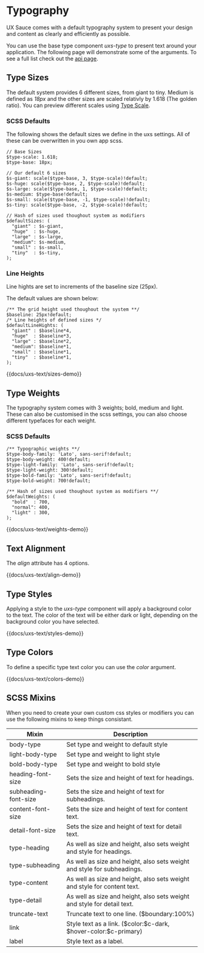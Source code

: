 # Typography

UX Sauce comes with a default typography system to present your design and content as clearly and efficiently as possible.

You can use the base type component _uxs-type_ to present text around your application. The following page will demonstrate some of the arguments. To see a full list check out the [api page](/docs/api/components/uxs-text).

## Type Sizes

The default system provides 6 different sizes, from giant to tiny. Medium is defined as _18px_ and the other sizes are scaled relativly by 1.618 (The golden ratio). You can preview different scales using [Type Scale](https://type-scale.com/).

### SCSS Defaults

The following shows the default sizes we define in the uxs settings. All of these can be overwritten in you own app scss.

    // Base Sizes
    $type-scale: 1.618;
    $type-base: 18px;

    // Our default 6 sizes
    $s-giant: scale($type-base, 3, $type-scale)!default;
    $s-huge: scale($type-base, 2, $type-scale)!default;
    $s-large: scale($type-base, 1, $type-scale)!default;
    $s-medium: $type-base!default;
    $s-small: scale($type-base, -1, $type-scale)!default;
    $s-tiny: scale($type-base, -2, $type-scale)!default;

    // Hash of sizes used thoughout system as modifiers
    $defaultSizes: (
      "giant" : $s-giant,
      "huge"  : $s-huge,
      "large" : $s-large,
      "medium": $s-medium,
      "small" : $s-small,
      "tiny"  : $s-tiny,
    );

### Line Heights

Line hights are set to increments of the baseline size (25px).

The default values are shown below:

    /** The grid height used thoughout the system **/
    $baseline: 25px!default;
    /* Line heights of defined sizes */
    $defaultLineHights: (
      "giant" : $baseline*4,
      "huge"  : $baseline*3,
      "large" : $baseline*2,
      "medium": $baseline*1,
      "small" : $baseline*1,
      "tiny"  : $baseline*1,
    );

{{docs/uxs-text/sizes-demo}}

## Type Weights

The typography system comes with 3 weights; bold, medium and light. These can also be customised in the scss settings, you can also choose different typefaces for each weight.

### SCSS Defaults

    /** Typographic weights **/
    $type-body-family: 'Lato', sans-serif!default;
    $type-body-weight: 400!default;
    $type-light-family: 'Lato', sans-serif!default;
    $type-light-weight: 300!default;
    $type-bold-family: 'Lato', sans-serif!default;
    $type-bold-weight: 700!default;

    /** Hash of sizes used thoughout system as modifiers **/
    $defaultWeights: (
      "bold"  : 700,
      "normal": 400,
      "light" : 300,
    );

{{docs/uxs-text/weights-demo}}

## Text Alignment

The _align_ attribute has 4 options.

{{docs/uxs-text/align-demo}}

## Type Styles

Applying a style to the _uxs-type_ component will apply a background color to the text. The color of the text will be either dark or light, depending on the background color you have selected.

{{docs/uxs-text/styles-demo}}

## Type Colors

To define a specific type text color you can use the _color_ argument.

{{docs/uxs-text/colors-demo}}

## SCSS Mixins

When you need to create your own custom css styles or modifiers you can use the following mixins to keep things consistant.

<table class="docs-w-full docs-text-left docs-table-collapse">
  <thead>
    <tr>
      <th class="docs-text-sm docs-font-semibold docs-text-grey-darker docs-p-2 docs-bg-grey-lightest">Mixin</th>
      <th class="docs-text-sm docs-font-semibold docs-text-grey-darker docs-p-2 docs-bg-grey-lightest">Description</th>
    </tr>
  </thead>
  <tbody class="align-baseline">
    <tr>
      <td class="docs-p-2 docs-border-t docs-border-grey-light docs-font-mono docs-text-xs docs-text-purple-dark docs-whitespace-no-wrap">body-type</td>
      <td class="docs-p-2 docs-border-t docs-border-grey-light docs-font-mono docs-text-xs docs-text-blue-dark docs-whitespace-pre">Set type and weight to default style</td>
    </tr>
    <tr>
      <td class="docs-p-2 docs-border-t docs-border-grey-light docs-font-mono docs-text-xs docs-text-purple-dark docs-whitespace-no-wrap">light-body-type</td>
      <td class="docs-p-2 docs-border-t docs-border-grey-light docs-font-mono docs-text-xs docs-text-blue-dark docs-whitespace-pre">Set type and weight to light style</td>
    </tr>
    <tr>
      <td class="docs-p-2 docs-border-t docs-border-grey-light docs-font-mono docs-text-xs docs-text-purple-dark docs-whitespace-no-wrap">bold-body-type</td>
      <td class="docs-p-2 docs-border-t docs-border-grey-light docs-font-mono docs-text-xs docs-text-blue-dark docs-whitespace-pre">Set type and weight to bold style</td>
    </tr>
    <tr>
      <td class="docs-p-2 docs-border-t docs-border-grey-light docs-font-mono docs-text-xs docs-text-purple-dark docs-whitespace-no-wrap">heading-font-size</td>
      <td class="docs-p-2 docs-border-t docs-border-grey-light docs-font-mono docs-text-xs docs-text-blue-dark docs-whitespace-pre">Sets the size and height of text for headings.</td>
    </tr>
    <tr>
      <td class="docs-p-2 docs-border-t docs-border-grey-light docs-font-mono docs-text-xs docs-text-purple-dark docs-whitespace-no-wrap">subheading-font-size</td>
      <td class="docs-p-2 docs-border-t docs-border-grey-light docs-font-mono docs-text-xs docs-text-blue-dark docs-whitespace-pre">Sets the size and height of text for subheadings.</td>
    </tr>
    <tr>
      <td class="docs-p-2 docs-border-t docs-border-grey-light docs-font-mono docs-text-xs docs-text-purple-dark docs-whitespace-no-wrap">content-font-size</td>
      <td class="docs-p-2 docs-border-t docs-border-grey-light docs-font-mono docs-text-xs docs-text-blue-dark docs-whitespace-pre">Sets the size and height of text for content text.</td>
    </tr>
    <tr>
      <td class="docs-p-2 docs-border-t docs-border-grey-light docs-font-mono docs-text-xs docs-text-purple-dark docs-whitespace-no-wrap">detail-font-size</td>
      <td class="docs-p-2 docs-border-t docs-border-grey-light docs-font-mono docs-text-xs docs-text-blue-dark docs-whitespace-pre">Sets the size and height of text for detail text.</td>
    </tr>
    <tr>
      <td class="docs-p-2 docs-border-t docs-border-grey-lighter docs-font-mono docs-text-xs docs-text-purple-dark docs-whitespace-no-wrap">type-heading</td>
      <td class="docs-p-2 docs-border-t docs-border-grey-lighter docs-font-mono docs-text-xs docs-text-blue-dark docs-whitespace-pre">As well as size and height, also sets weight and style for headings.</td>
    </tr>
    <tr>
      <td class="docs-p-2 docs-border-t docs-border-grey-lighter docs-font-mono docs-text-xs docs-text-purple-dark docs-whitespace-no-wrap">type-subheading</td>
      <td class="docs-p-2 docs-border-t docs-border-grey-lighter docs-font-mono docs-text-xs docs-text-blue-dark docs-whitespace-pre">As well as size and height, also sets weight and style for subheadings.</td>
    </tr>
    <tr>
      <td class="docs-p-2 docs-border-t docs-border-grey-lighter docs-font-mono docs-text-xs docs-text-purple-dark docs-whitespace-no-wrap">type-content</td>
      <td class="docs-p-2 docs-border-t docs-border-grey-lighter docs-font-mono docs-text-xs docs-text-blue-dark docs-whitespace-pre">As well as size and height, also sets weight and style for content text.</td>
    </tr>
    <tr>
      <td class="docs-p-2 docs-border-t docs-border-grey-lighter docs-font-mono docs-text-xs docs-text-purple-dark docs-whitespace-no-wrap">type-detail</td>
      <td class="docs-p-2 docs-border-t docs-border-grey-lighter docs-font-mono docs-text-xs docs-text-blue-dark docs-whitespace-pre">As well as size and height, also sets weight and style for detail text.</td>
    </tr>
    <tr>
      <td class="docs-p-2 docs-border-t docs-border-grey-lighter docs-font-mono docs-text-xs docs-text-purple-dark docs-whitespace-no-wrap">truncate-text</td>
      <td class="docs-p-2 docs-border-t docs-border-grey-lighter docs-font-mono docs-text-xs docs-text-blue-dark docs-whitespace-pre">Truncate text to one line. ($boundary:100%)</td>
    </tr>
    <tr>
      <td class="docs-p-2 docs-border-t docs-border-grey-lighter docs-font-mono docs-text-xs docs-text-purple-dark docs-whitespace-no-wrap">link</td>
      <td class="docs-p-2 docs-border-t docs-border-grey-lighter docs-font-mono docs-text-xs docs-text-blue-dark docs-whitespace-pre">Style text as a link. ($color:$c-dark, $hover-color:$c-primary)</td>
    </tr>
    <tr>
      <td class="docs-p-2 docs-border-t docs-border-grey-lighter docs-font-mono docs-text-xs docs-text-purple-dark docs-whitespace-no-wrap">label</td>
      <td class="docs-p-2 docs-border-t docs-border-grey-lighter docs-font-mono docs-text-xs docs-text-blue-dark docs-whitespace-pre">Style text as a label.</td>
    </tr>
  </tbody>
</table>
